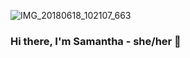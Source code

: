 ![IMG_20180618_102107_663](https://user-images.githubusercontent.com/79541611/131263788-72aaa952-9cb7-416b-9a54-516731c17fb3.jpg)

### Hi there, I'm Samantha - she/her 👋

## 

<br />



<!--
**Samantha-Brown/Samantha-Brown** is a ✨ _special_ ✨ repository because its `README.md` (this file) appears on your GitHub profile.

Here are some ideas to get you started:

- 🔭 I’m currently working on ...
- 🌱 I’m currently learning ...
- 👯 I’m looking to collaborate on ...
- 🤔 I’m looking for help with ...
- 💬 Ask me about ...
- 📫 How to reach me: ...
- 😄 Pronouns: ...
- ⚡ Fun fact: ...
-->
